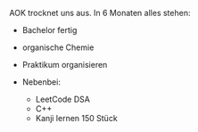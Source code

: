AOK trocknet uns aus. In 6 Monaten alles stehen:

- Bachelor fertig
- organische Chemie
- Praktikum organisieren

- Nebenbei:
	- LeetCode DSA
	- C++
	- Kanji lernen 150 Stück